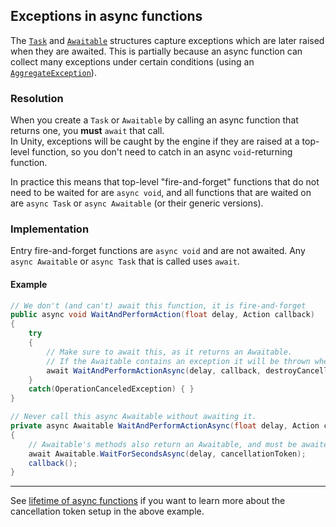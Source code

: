 ## Exceptions in async functions
The [`Task`](https://learn.microsoft.com/en-us/dotnet/api/system.threading.tasks.task) and [`Awaitable`](https://docs.unity3d.com/2023.1/Documentation/ScriptReference/Awaitable.html) structures capture exceptions which are later raised when they are awaited. This is partially because an async function can collect many exceptions under certain conditions (using an [`AggregateException`](https://learn.microsoft.com/en-us/dotnet/api/system.aggregateexception)).

### Resolution
When you create a `Task` or `Awaitable` by calling an async function that returns one, you **must** `await` that call.  
In Unity, exceptions will be caught by the engine if they are raised at a top-level function, so you don't need to catch in an async `void`-returning function.

In practice this means that top-level "fire-and-forget" functions that do not need to be waited for are `async void`, and all functions that are waited on are `async Task` or `async Awaitable` (or their generic versions).

### Implementation
Entry fire-and-forget functions are `async void` and are not awaited. Any `async Awaitable` or `async Task` that is called uses `await`.

#### Example
```csharp
// We don't (and can't) await this function, it is fire-and-forget
public async void WaitAndPerformAction(float delay, Action callback)
{
    try   
    {
        // Make sure to await this, as it returns an Awaitable.
        // If the Awaitable contains an exception it will be thrown when awaited.
        await WaitAndPerformActionAsync(delay, callback, destroyCancellationToken);
    }
    catch(OperationCanceledException) { }
}

// Never call this async Awaitable without awaiting it.
private async Awaitable WaitAndPerformActionAsync(float delay, Action callback, CancellationToken cancellationToken)
{
    // Awaitable's methods also return an Awaitable, and must be awaited (of course it also won't wait if not awaited)!
    await Awaitable.WaitForSecondsAsync(delay, cancellationToken);
    callback();
}

```

---

See [lifetime of async functions](Lifetime.md) if you want to learn more about the cancellation token setup in the above example.
